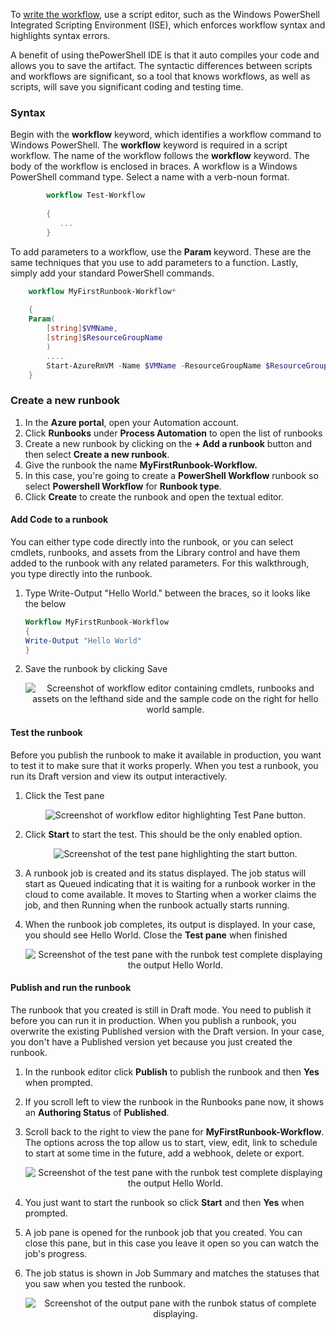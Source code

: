 
To [write the workflow](https://azure.microsoft.com/en-us/documentation/articles/automation-first-runbook-textual/), use a script editor, such as the Windows PowerShell Integrated Scripting Environment (ISE), which enforces workflow syntax and highlights syntax errors.

A benefit of using thePowerShell IDE is that it auto compiles your code and allows you to save the artifact. The syntactic differences between scripts and workflows are significant, so a tool that knows workflows, as well as scripts, will save you significant coding and testing time.

### Syntax
Begin with the **workflow** keyword, which identifies a workflow command to Windows PowerShell. The **workflow** keyword is required in a script workflow. The name of the workflow follows the **workflow** keyword. The body of the workflow is enclosed in braces. A workflow is a Windows PowerShell command type. Select a name with a verb-noun format.

```PowerShell
        workflow Test-Workflow
        
        {
           ...
        }
```

To add parameters to a workflow, use the **Param** keyword. These are the same techniques that you use to add parameters to a function. Lastly, simply add your standard PowerShell commands.

```powershell
    workflow MyFirstRunbook-Workflow*
    
    {
    Param(
        [string]$VMName,
        [string]$ResourceGroupName
        )
        ....
        Start-AzureRmVM -Name $VMName -ResourceGroupName $ResourceGroupName
    }
```
### Create a new runbook
1. In the **Azure portal**, open your Automation account.
2. Click **Runbooks** under **Process Automation** to open the list of runbooks
3. Create a new runbook by clicking on the **+ Add a runbook** button and then select **Create a new runbook**.
4. Give the runbook the name **MyFirstRunbook-Workflow.**
5. In this case, you're going to create a **PowerShell Workflow** runbook so select **Powershell Workflow** for **Runbook type**.
6. Click **Create** to create the runbook and open the textual editor.

#### Add Code to a runbook
You can either type code directly into the runbook, or you can select cmdlets, runbooks, and assets from the Library control and have them added to the runbook with any related parameters. For this walkthrough, you type directly into the runbook.

1. Type Write-Output "Hello World." between the braces, so it looks like the below

    ```Powershell
    Workflow MyFirstRunbook-Workflow
    {
    Write-Output "Hello World"
    }
    ```
2. Save the runbook by clicking Save

    <p style="text-align:center;"><img src="../Linked_Image_Files/workflow1.png" alt="Screenshot of workflow editor containing cmdlets, runbooks and assets on the lefthand side and the sample code on the right for hello world sample."></p>

#### Test the runbook
Before you publish the runbook to make it available in production, you want to test it to make sure that it works properly. When you test a runbook, you run its Draft version and view its output interactively.
1. Click the Test pane

    <p style="text-align:center;"><img src="../Linked_Image_Files/workflow1.png" alt="Screenshot of workflow editor highlighting Test Pane button."></p>

2. Click **Start** to start the test. This should be the only enabled option.

    <p style="text-align:center;"><img src="../Linked_Image_Files/workflow2.png" alt="Screenshot of the test pane highlighting the start button."></p>

3. A runbook job is created and its status displayed. The job status will start as Queued indicating that it is waiting for a runbook worker in the cloud to come available. It moves to Starting when a worker claims the job, and then Running when the runbook actually starts running. 
    
4. When the runbook job completes, its output is displayed. In your case, you should see Hello World. Close the **Test pane** when finished

    <p style="text-align:center;"><img src="../Linked_Image_Files/workflow3.png" alt="Screenshot of the test pane with the runbok test complete displaying the output Hello World."></p>

#### Publish and run the runbook
The runbook that you created is still in Draft mode. You need to publish it before you can run it in production. When you publish a runbook, you overwrite the existing Published version with the Draft version. In your case, you don't have a Published version yet because you just created the runbook.

1. In the runbook editor click **Publish** to publish the runbook and then **Yes** when prompted.
2. If you scroll left to view the runbook in the Runbooks pane now, it shows an **Authoring Status** of **Published**.
3. Scroll back to the right to view the pane for **MyFirstRunbook-Workflow**. The options across the top allow us to start, view, edit, link to schedule to start at some time in the future, add a webhook, delete or export.
    
    <p style="text-align:center;"><img src="../Linked_Image_Files/workflow4.png" alt="Screenshot of the test pane with the runbok test complete displaying the output Hello World."></p>

4. You just want to start the runbook so click **Start** and then **Yes** when prompted.

5. A job pane is opened for the runbook job that you created. You can close this pane, but in this case you leave it open so you can watch the job's progress.

6. The job status is shown in Job Summary and matches the statuses that you saw when you tested the runbook.

    <p style="text-align:center;"><img src="../Linked_Image_Files/workflow5.png" alt="Screenshot of the output pane with the runbok status of complete displaying."></p>
